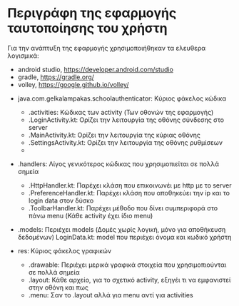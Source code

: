# Περιγράφη της εφαρμογής ταυτοποίησης του χρήστη
Για την ανάπτυξη της εφαρμογής χρησιμοποιήθηκαν τα ελευθερα λογισμικά: 
* android studio, https://developer.android.com/studio
* gradle, https://gradle.org/
* volley, https://google.github.io/volley/

- java.com.gelkalampakas.schoolauthenticator: Κύριος φάκελος κώδικα
  
    - .activities: Κώδικας των activity (Των οθονών της εφαρμογής)
    - .LoginActivity.kt: Ορίζει την λειτουργία της οθόνης σύνδεσης στο server
    - .MainActivity.kt: Ορίζει την λειτουργία της κύριας οθόνης
    - .SettingsActivity.kt: Ορίζει την λειτουργία της οθόνης ρυθμίσεων
    - 
- .handlers: Λίγος γενικότερος κώδικας που χρησιμοπιείται σε πολλά σημεία
     - .HttpHandler.kt: Παρέχει κλάση που επικοινωνέι με http με το server
     - .PreferenceHandler.kt: Παρέχει κλάση που αποθηκεύει την ip και το login data στον δύσκο
     - .ToolbarHandler.kt: Παρέχει μέθοδο που δίνει συμπεριφορά στο πάνω menu (Κάθε activity έχει ίδιο menu)
     
- .models: Περιέχει models (Δομές χωρίς λογική, μόνο για αποθήκευση δεδομένων)
    LoginData.kt: model που περιέχει όνομα και κωδικό χρήστη

- res: Κύριος φάκελος γραφικών
  - .drawable: Περιέχει μερικά γραφικά στοιχεία που χρησιμοπιούνται σε πολλά σημεία
  - .layout: Κάθε αρχείο, για το σχετικό activity, εξηγέι τι να εμφανιστεί στην οθόνη και πως
  - .menu: Σαν το .layout αλλά για menu αντί για activities
